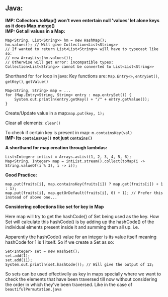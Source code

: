 Java:
------------------------------------------------

**IMP: Collectors.toMap() won't even entertain null 'values' let alone keys as it does Map.merge()** <br>
**IMP: Get all values in a Map:**
```
Map<String, List<String>> hm = new HashMap();
hm.values(); // Will give Collection<List<String>>
// If wanted to return List<List<String>> will have to typecast like so:
// new ArrayList(hm.values());
// Otherwise will get error: incompatible types: Collection<List<String>> cannot be converted to List<List<String>>
```

Shorthand for ```for``` loop in java: Key functions are: ```Map.Entry<>```, ```entrySet()```, ```getKey()```, ```getValue()```

```
Map<String, String> map = ...
for (Map.Entry<String, String> entry : map.entrySet()) {
    System.out.println(entry.getKey() + "/" + entry.getValue());
}
```

Create/Update value in a map:```map.put(key, 1);```

Clear all elements: ```clear()```

To check if certain key is present in map: ```m.containsKey(val)``` <br>
**IMP: Its ```containsKey()``` not just ```contains()```**

**A shorthand for map creation through lambdas:**
```
List<Integer> intList = Arrays.asList(1, 2, 3, 4, 5, 6);
Map<String, Integer> map = intList.stream().collect(toMap(i -> String.valueOf(i % 3), i -> i));
```

**Good Practice:**
```
map.put(fruits[i], map.containsKey(fruits[i]) ? map.get(fruits[i]) + 1 : 1);
map.put(fruits[i], map.getOrDefault(fruits[i], 0) + 1); // Prefer this instead of above one...
```

**Considering collections like set for key in Map**

Here map will try to get the hashCode() of Set being used as the key.
How Set will calculate this hashCode() is by adding up the hashCode() of the individual elments present inside it and summing them all up. i.e.

Apparently the hashCode() value for an integer is its value itself meaning hashCode for 1 is 1 itself. So if we create a Set as so:

```
Set<Integer> set = new HashSet();
set.add(1);
set.add(11);
System.out.println(set.hashCode()); // Will give the output of 12;
```

So sets can be used effectivelly as key in maps specially where we want to check the elements that have been traversed till now without considering the order in which they've been traversed. Like in the case of ```beautifulPermutation.java```
